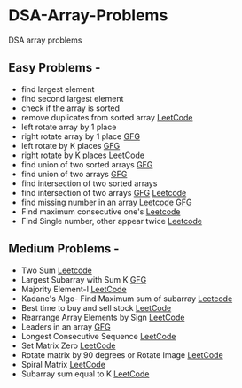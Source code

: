 # DSA-Array-Problems
DSA array problems
## Easy Problems - 
- find largest element
- find second largest element
- check if the array is sorted
- remove duplicates from sorted array [LeetCode](https://leetcode.com/problems/remove-duplicates-from-sorted-array/submissions/)
- left rotate array by 1 place
- right rotate array by 1 place [GFG](https://practice.geeksforgeeks.org/problems/cyclically-rotate-an-array-by-one2614/0)
- left rotate by K places [GFG](https://practice.geeksforgeeks.org/problems/rotate-array-by-n-elements-1587115621/0)
- right rotate by K places [LeetCode](https://leetcode.com/problems/rotate-array/description/)
- find union of two sorted arrays [GFG](https://practice.geeksforgeeks.org/problems/union-of-two-sorted-arrays-1587115621/0)
- find union of two arrays [GFG](https://practice.geeksforgeeks.org/problems/union-of-two-arrays3538/1)
- find intersection of two sorted arrays
- find intersection of two arrays [GFG](https://practice.geeksforgeeks.org/problems/intersection-of-two-arrays2404/0) [Leetcode](https://leetcode.com/problems/intersection-of-two-arrays/)
- find missing number in an array [Leetcode](https://leetcode.com/problems/missing-number/) [GFG](https://practice.geeksforgeeks.org/problems/missing-number-in-array1416/1)
- Find maximum consecutive one's [Leetcode](https://leetcode.com/problems/max-consecutive-ones/)
- Find Single number, other appear twice [Leetcode](https://leetcode.com/problems/single-number/)

## Medium Problems - 
- Two Sum [Leetcode](https://leetcode.com/problems/two-sum/)
- Largest Subarray with Sum K [GFG](https://practice.geeksforgeeks.org/problems/longest-sub-array-with-sum-k0809/1)
- Majority Element-I [LeetCode](https://leetcode.com/problems/majority-element/)
- Kadane's Algo- Find Maximum sum of subarray [Leetcode](https://leetcode.com/problems/maximum-subarray/)
- Best time to buy and sell stock [LeetCode](https://leetcode.com/problems/best-time-to-buy-and-sell-stock/description/)
- Rearrange Array Elements by Sign [LeetCode](https://leetcode.com/problems/rearrange-array-elements-by-sign/)
- Leaders in an array [GFG](https://practice.geeksforgeeks.org/problems/leaders-in-an-array-1587115620/1?utm_source=gfg&utm_medium=article&utm_campaign=bottom_sticky_on_article)
- Longest Consecutive Sequence [LeetCode](https://leetcode.com/problems/longest-consecutive-sequence/description/)
- Set Matrix Zero [LeetCode](https://leetcode.com/problems/set-matrix-zeroes/description/)
- Rotate matrix by 90 degrees or Rotate Image [LeetCode](https://leetcode.com/problems/rotate-image/description/)
- Spiral Matrix [LeetCode](https://leetcode.com/problems/spiral-matrix/description/)
- Subarray sum equal to K [LeetCode](https://leetcode.com/problems/subarray-sum-equals-k/description/)





